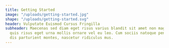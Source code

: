 ```yaml
---
title: Getting Started
image: "/uploads/getting-started.jpg"
shape: "/uploads/getting-started.svg"
header: Vulputate Euismod Cursus Fringilla
subheader: Maecenas sed diam eget risus varius blandit sit amet non magna. Nullam
  quis risus eget urna mollis ornare vel eu leo. Cum sociis natoque penatibus et magnis
  dis parturient montes, nascetur ridiculus mus.
---
```


